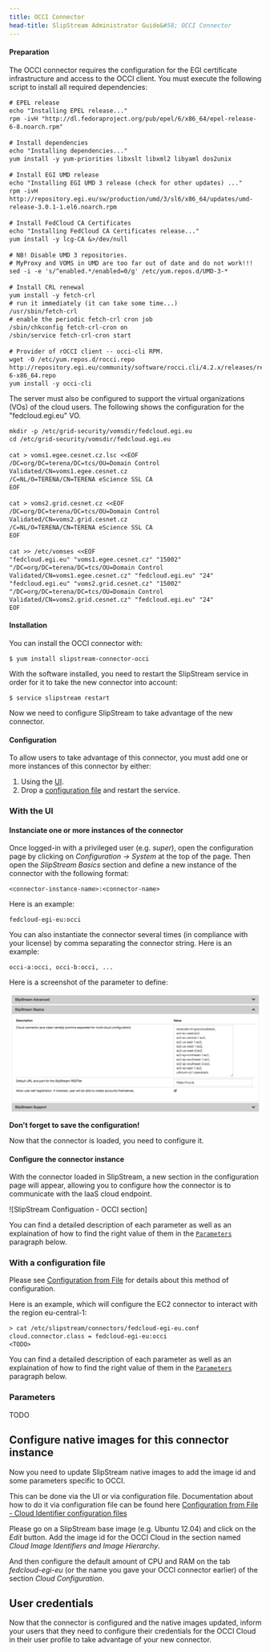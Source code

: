 ```yaml
---
title: OCCI Connector
head-title: SlipStream Administrator Guide&#58; OCCI Connector
---
```


#### Preparation

The OCCI connector requires the configuration for the EGI certificate
infrastructure and access to the OCCI client.  You must execute the following
script to install all required dependencies:

    # EPEL release
    echo "Installing EPEL release..."
    rpm -ivH "http://dl.fedoraproject.org/pub/epel/6/x86_64/epel-release-6-8.noarch.rpm"

    # Install dependencies
    echo "Installing dependencies..."
    yum install -y yum-priorities libxslt libxml2 libyaml dos2unix

    # Install EGI UMD release
    echo "Installing EGI UMD 3 release (check for other updates) ..."
    rpm -ivH http://repository.egi.eu/sw/production/umd/3/sl6/x86_64/updates/umd-release-3.0.1-1.el6.noarch.rpm

    # Install FedCloud CA Certificates
    echo "Installing FedCloud CA Certificates release..."
    yum install -y lcg-CA &>/dev/null

    # NB! Disable UMD 3 repositories.
    # MyProxy and VOMS in UMD are too far out of date and do not work!!!
    sed -i -e 's/^enabled.*/enabled=0/g' /etc/yum.repos.d/UMD-3-*

    # Install CRL renewal
    yum install -y fetch-crl
    # run it immediately (it can take some time...)
    /usr/sbin/fetch-crl
    # enable the periodic fetch-crl cron job
    /sbin/chkconfig fetch-crl-cron on
    /sbin/service fetch-crl-cron start

    # Provider of rOCCI client -- occi-cli RPM.
    wget -O /etc/yum.repos.d/rocci.repo http://repository.egi.eu/community/software/rocci.cli/4.2.x/releases/repofiles/sl-6-x86_64.repo
    yum install -y occi-cli

The server must also be configured to support the virtual
organizations (VOs) of the cloud users.  The following shows the
configuration for the "fedcloud.egi.eu" VO.

    mkdir -p /etc/grid-security/vomsdir/fedcloud.egi.eu
    cd /etc/grid-security/vomsdir/fedcloud.egi.eu

    cat > voms1.egee.cesnet.cz.lsc <<EOF
    /DC=org/DC=terena/DC=tcs/OU=Domain Control Validated/CN=voms1.egee.cesnet.cz
    /C=NL/O=TERENA/CN=TERENA eScience SSL CA
    EOF

    cat > voms2.grid.cesnet.cz <<EOF
    /DC=org/DC=terena/DC=tcs/OU=Domain Control Validated/CN=voms2.grid.cesnet.cz
    /C=NL/O=TERENA/CN=TERENA eScience SSL CA
    EOF

    cat >> /etc/vomses <<EOF
    "fedcloud.egi.eu" "voms1.egee.cesnet.cz" "15002" "/DC=org/DC=terena/DC=tcs/OU=Domain Control Validated/CN=voms1.egee.cesnet.cz" "fedcloud.egi.eu" "24"
    "fedcloud.egi.eu" "voms2.grid.cesnet.cz" "15002" "/DC=org/DC=terena/DC=tcs/OU=Domain Control Validated/CN=voms2.grid.cesnet.cz" "fedcloud.egi.eu" "24"
    EOF

#### Installation

You can install the OCCI connector with:

    $ yum install slipstream-connector-occi

With the software installed, you need to restart the SlipStream service
in order for it to take the new connector into account:

	$ service slipstream restart

Now we need to configure SlipStream to take advantage of the new connector.

#### Configuration

To allow users to take advantage of this connector, you must add one
or more instances of this connector by either:

 1. Using the [UI](#with-the-ui).
 2. Drop a [configuration file](#with-a-configuration-file) and restart the
    service.

### With the UI

#### Instanciate one or more instances of the connector

Once logged-in with a privileged user (e.g. *super*), open the configuration
page by clicking on *Configuration -> System* at the top of the page.
Then open the *SlipStream Basics* section and define a new instance of the
connector with the following format:

    <connector-instance-name>:<connector-name>


Here is an example:

    fedcloud-egi-eu:occi


You can also instantiate the connector several times (in compliance with your
license) by comma separating the connector string. Here is an example:

    occi-a:occi, occi-b:occi, ...

Here is a screenshot of the parameter to define:

![SlipStream Configuation - Basics section]

**Don't forget to save the configuration!**

Now that the connector is loaded, you need to configure it.

#### Configure the connector instance

With the connector loaded in SlipStream, a new section in the configuration
page will appear, allowing you to configure how the connector is to
communicate with the IaaS cloud endpoint.

![SlipStream Configuation - OCCI section]

You can find a detailed description of each parameter as well as an
explaination of how to find the right value of them in the
[`Parameters`](#parameters) paragraph below.

### With a configuration file

Please see [Configuration from File] for details about this method of
configuration.

Here is an example, which will configure the EC2 connector to interact with the
region eu-central-1:

    > cat /etc/slipstream/connectors/fedcloud-egi-eu.conf
    cloud.connector.class = fedcloud-egi-eu:occi
    <TODO>


You can find a detailed description of each parameter as well as an
explaination of how to find the right value of them in the
[`Parameters`](#parameters) paragraph below.

### Parameters

TODO

## Configure native images for this connector instance

Now you need to update SlipStream native images to add the image id and some
parameters specific to OCCI.

This can be done via the UI or via configuration file.
Documentation about how to do it via configuration file can be found here
[Configuration from File - Cloud Identifier configuration files]

Please go on a SlipStream base image (e.g. Ubuntu 12.04) and click on the
*Edit* button.
Add the image id for the OCCI Cloud in the section named
*Cloud Image Identifiers and Image Hierarchy*.

And then configure the default amount of CPU and RAM on the tab
*fedcloud-egi-eu* (or the name you gave your OCCI connector earlier) of the
section *Cloud Configuration*.

## User credentials

Now that the connector is configured and the native images updated, inform your
users that they need to configure their credentials for the OCCI Cloud in their
user profile to take advantage of your new connector.


[Configuration from File]: /documentation/developer_guide/configuration_files.html
[Configuration from File - Cloud Identifier configuration files]: /documentation/developer_guide/configuration_files.html#unique-cloud-identifier-configuration-files
[SlipStream Configuation - Basics section]: images/screenshot-cloud-config-param.png

